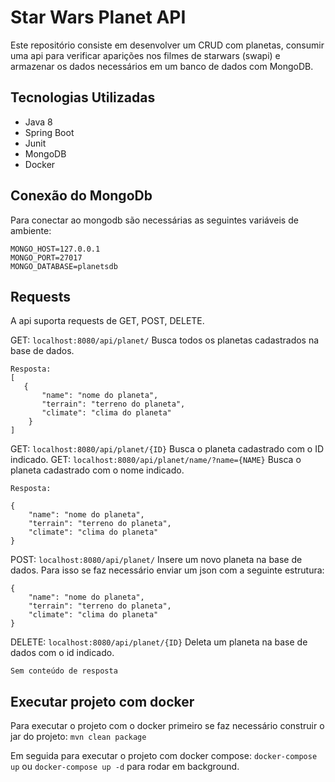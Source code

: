 # Star Wars Planet API
Este repositório consiste em desenvolver um CRUD com planetas, consumir uma api para verificar aparições nos filmes de starwars (swapi) e armazenar os dados necessários em um banco de dados com MongoDB.

## Tecnologias Utilizadas
* Java 8
* Spring Boot
* Junit
* MongoDB
* Docker

## Conexão do MongoDb

Para conectar ao mongodb são necessárias as seguintes variáveis de ambiente:

```
MONGO_HOST=127.0.0.1
MONGO_PORT=27017
MONGO_DATABASE=planetsdb
``` 

## Requests
A api suporta requests de GET, POST, DELETE.

GET: `localhost:8080/api/planet/` Busca todos os planetas cadastrados na base de dados.

    Resposta:
    [
       {
           "name": "nome do planeta",
           "terrain": "terreno do planeta",
           "climate": "clima do planeta"
        }
    ]

GET: `localhost:8080/api/planet/{ID}` Busca o planeta cadastrado com o ID indicado.
GET: `localhost:8080/api/planet/name/?name={NAME}` Busca o planeta cadastrado com o nome indicado.

    Resposta:
    
    {
        "name": "nome do planeta",
        "terrain": "terreno do planeta",
        "climate": "clima do planeta"
    }


POST: `localhost:8080/api/planet/` Insere um novo planeta na base de dados. Para isso se faz necessário enviar um json com a seguinte estrutura:

```
{
    "name": "nome do planeta",
    "terrain": "terreno do planeta",
    "climate": "clima do planeta"
}
```

DELETE: `localhost:8080/api/planet/{ID}` Deleta um planeta na base de dados com o id indicado.
    
    Sem conteúdo de resposta
    
    
## Executar projeto com docker

Para executar o projeto com o docker primeiro se faz necessário construir o jar do projeto: `mvn clean package`

Em seguida para executar o projeto com docker compose: `docker-compose up` ou `docker-compose up -d` para rodar em background.